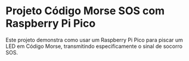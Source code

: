 # Projeto Código Morse SOS com Raspberry Pi Pico

Este projeto demonstra como usar um Raspberry Pi Pico para piscar um LED em Código Morse, transmitindo especificamente o sinal de socorro SOS.